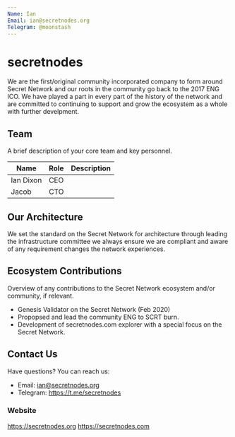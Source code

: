 ```yaml
---
Name: Ian
Email: ian@secretnodes.org
Telegram: @moonstash
---
```


# secretnodes

We are the first/original community incorporated company to form around Secret Network and our roots in the community go back to the 2017 ENG ICO. We have played a part in every part of the history of the network and are committed to continuing to support and grow the ecosystem as a whole with further develpment.

## Team

A brief description of your core team and key personnel.

| Name             | Role    | Description                  |
| ---------------  | ------- | ---------------------------- |
| Ian Dixon        | CEO     |                              |
| Jacob            | CTO     |                              |

## Our Architecture

We set the standard on the Secret Network for architecture through leading the infrastructure committee we always ensure we are compliant and aware of any requirement changes the network experiences.

## Ecosystem Contributions

Overview of any contributions to the Secret Network ecosystem and/or community, if relevant.

- Genesis Validator on the Secret Network (Feb 2020)
- Propopsed and lead the community ENG to SCRT burn.
- Development of secretnodes.com explorer with a special focus on the Secret Network.

## Contact Us

Have questions? You can reach us:

- Email: ian@secretnodes.org
- Telegram: https://t.me/secretnodes

### Website

https://secretnodes.org
https://secretnodes.com

